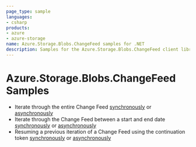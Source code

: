 ```yaml
---
page_type: sample
languages:
- csharp
products:
- azure
- azure-storage
name: Azure.Storage.Blobs.ChangeFeed samples for .NET
description: Samples for the Azure.Storage.Blobs.ChangeFeed client library
---
```


# Azure.Storage.Blobs.ChangeFeed Samples

- Iterate through the entire Change Feed [synchronously](https://github.com/Azure/azure-sdk-for-net/blob/master/sdk/storage/Azure.Storage.Blobs.ChangeFeed/samples/Sample01a_HelloWorld.cs#L23) or [asynchronously](https://github.com/Azure/azure-sdk-for-net/blob/master/sdk/storage/Azure.Storage.Blobs.ChangeFeed/samples/Sample01b_HelloWorldAsync.cs#L24)
- Iterate through the Change Feed between a start and end date [synchronously](https://github.com/Azure/azure-sdk-for-net/blob/master/sdk/storage/Azure.Storage.Blobs.ChangeFeed/samples/Sample01a_HelloWorld.cs#L46) or [asynchronously](https://github.com/Azure/azure-sdk-for-net/blob/master/sdk/storage/Azure.Storage.Blobs.ChangeFeed/samples/Sample01b_HelloWorldAsync.cs#L49)
- Resuming a previous iteration of a Change Feed using the continuation token [synchronously](https://github.com/Azure/azure-sdk-for-net/blob/master/sdk/storage/Azure.Storage.Blobs.ChangeFeed/samples/Sample01a_HelloWorld.cs#L78) or [asynchronously](https://github.com/Azure/azure-sdk-for-net/blob/master/sdk/storage/Azure.Storage.Blobs.ChangeFeed/samples/Sample01b_HelloWorldAsync.cs#L83)
